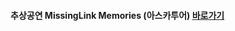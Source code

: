 #### 추상공연 MissingLink Memories (아스카투어) [바로가기](https://crow88.github.io/missinglink/12008305/memory/detail/1930/)

